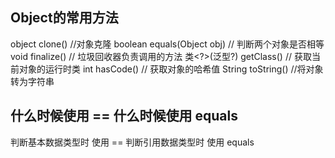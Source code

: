 ## Object的常用方法
object  clone() //对象克隆
boolean  equals(Object obj) // 判断两个对象是否相等
void finalize() // 垃圾回收器负责调用的方法
类<?>(泛型?)  getClass() // 获取当前对象的运行时类
int  hasCode() // 获取对象的哈希值
String  toString() //将对象转为字符串
  
## 什么时候使用 == 什么时候使用 equals 
判断基本数据类型时 使用 ==
判断引用数据类型时 使用 equals